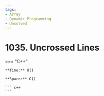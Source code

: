 ```yaml
---
tags:
- Array
- Dynamic Programming
- Unsolved
---
```



# 1035. Uncrossed Lines

=== "C++"

    **Time:** O()

    **Space:** O()

    ``` c++
    ```